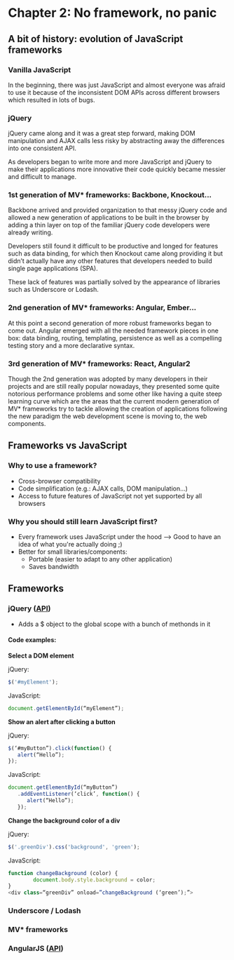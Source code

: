 # Chapter 2: No framework, no panic

## A bit of history: evolution of JavaScript frameworks

### Vanilla JavaScript

In the beginning, there was just JavaScript and almost everyone was afraid to use it because of the inconsistent DOM APIs across different browsers which resulted in lots of bugs.

### jQuery

jQuery came along and it was a great step forward, making DOM manipulation and AJAX calls less risky by abstracting away the differences into one consistent API. 

As developers began to write more and more JavaScript and jQuery to make their applications more innovative their code quickly became messier and difficult to manage.

### 1st generation of MV* frameworks: Backbone, Knockout...

Backbone arrived and provided organization to that messy jQuery code and allowed a new generation of applications to be built in the browser by adding a thin layer on top of the familiar jQuery code developers were already writing.  

Developers still found it difficult to be productive and longed for features such as data binding, for which then Knockout came along providing it but didn’t actually have any other features that developers needed to build single page applications (SPA).

These lack of features was partially solved by the appearance of libraries such as Underscore or Lodash.

### 2nd generation of MV* frameworks: Angular, Ember...

At this point a second generation of more robust frameworks began to come out.  Angular emerged with all the needed framework pieces in one box: data binding, routing, templating, persistence as well as a compelling testing story and a more declarative syntax. 

### 3rd generation of MV* frameworks: React, Angular2

Though the 2nd generation was adopted by many developers in their projects and are still really popular nowadays, they presented some quite notorious performance problems and some other like having a quite steep learning curve which are the areas that the current modern generation of MV* frameworks try to tackle allowing the creation of applications following the new paradigm the web development scene is moving to, the web components.

## Frameworks vs JavaScript

### Why to use a framework?

* Cross-browser compatibility
* Code simplification (e.g.: AJAX calls, DOM manipulation...)
* Access to future features of JavaScript not yet supported by all browsers

### Why you should still learn JavaScript first?

* Every framework uses JavaScript under the hood --> Good to have an idea of what you're actually doing ;)
* Better for small libraries/components:
  * Portable (easier to adapt to any other application)
  * Saves bandwidth

## Frameworks

### jQuery ([API](http://api.jquery.com/))

* Adds a $ object to the global scope with a bunch of methonds in it

#### Code examples:

**Select a DOM element**

jQuery:
```javascript
$('#myElement'); 
```
JavaScript:
```javascript
document.getElementById(“myElement”);
```

**Show an alert after clicking a button**

jQuery:
```javascript
$(‘#myButton”).click(function() { 
   alert(“Hello”); 
}); 
```
JavaScript:
```javascript
document.getElementById(“myButton”)
   .addEventListener(‘click’, function() { 
      alert(“Hello”); 
   });
```

**Change the background color of a div**

jQuery:
```javascript
$('.greenDiv').css('background', 'green');
```
JavaScript:
```javascript
function changeBackground (color) {
        document.body.style.background = color;
}
<div class=“greenDiv” onload=”changeBackground (‘green’);”>
```

### Underscore / Lodash

### MV* frameworks

### AngularJS ([API](https://docs.angularjs.org/api))
